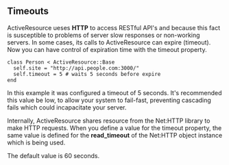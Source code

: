 ## Timeouts

ActiveResource ueses **HTTP** to access RESTful API's and because this fact is susceptible to problems of server slow responses or non-working servers. In some cases, its calls to ActiveResource can expire (timeout). Now you can have control of expiration time with the timeout property.

	class Person < ActiveResource::Base
	  self.site = "http://api.people.com:3000/"
	  self.timeout = 5 # waits 5 seconds before expire
	end

In this example it was configured a timeout of 5 seconds. It's recommended this value be low, to allow your system to fail-fast, 
preventing cascading fails which could incapacitate your server.

Internally, ActiveResource shares resource from the Net:HTTP library to make HTTP requests. When you define a value for the timeout property, the same value is defined for the **read\_timeout** of the Net:HTTP object instance which is being used.

The default value is 60 seconds.
